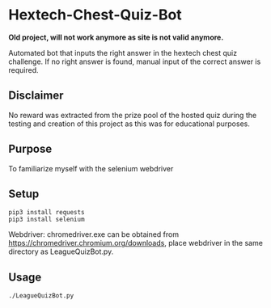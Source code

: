 # Hextech-Chest-Quiz-Bot

**Old project, will not work anymore as site is not valid anymore.**

Automated bot that inputs the right answer in the hextech chest quiz challenge.  If no right answer is found, manual input of the correct answer is required.  

## Disclaimer

No reward was extracted from the prize pool of the hosted quiz during the testing and creation of this project as this was for educational purposes.

## Purpose

To familiarize myself with the selenium webdriver

## Setup

```
pip3 install requests
pip3 install selenium
```

Webdriver: chromedriver.exe can be obtained from https://chromedriver.chromium.org/downloads, place webdriver in the same directory as LeagueQuizBot.py.

## Usage

```
./LeagueQuizBot.py
```
